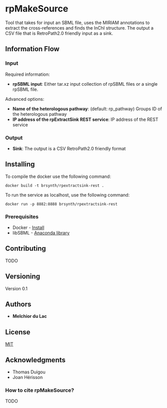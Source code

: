# rpMakeSource

Tool that takes for input an SBML file, uses the MIRIAM annotations to extract the cross-references and finds the InChI structure. The output a CSV file that is RetroPath2.0 friendly input as a sink. 

## Information Flow

### Input

Required information:
* **rpSBML input**: Either tar.xz input collection of rpSBML files or a single rpSBML file.

Advanced options:
* **Name of the heterologous pathway**: (default: rp_pathway) Groups ID of the heterologous pathway
* **IP address of the rpExtractSink REST service**: IP address of the REST service

### Output

* **Sink**: The output is a CSV RetroPath2.0 friendly format 

## Installing

To compile the docker use the following command:

```
docker build -t brsynth/rpextractsink-rest .
```

To run the service as localhost, use the following command:

```
docker run -p 8882:8888 brsynth/rpextractsink-rest
```

### Prerequisites

* Docker - [Install](https://docs.docker.com/v17.09/engine/installation/)
* libSBML - [Anaconda library](https://anaconda.org/SBMLTeam/python-libsbml)

## Contributing

TODO

## Versioning

Version 0.1

## Authors

* **Melchior du Lac** 

## License

[MIT](https://github.com/Galaxy-SynBioCAD/rpExtractSink/blob/master/LICENSE)

## Acknowledgments

* Thomas Duigou
* Joan Hérisson

### How to cite rpMakeSource?

TODO
